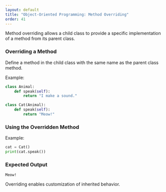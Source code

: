 ```yaml
---
layout: default
title: "Object-Oriented Programming: Method Overriding"
order: 41
---
```


Method overriding allows a child class to provide a specific implementation of a method from its parent class.

### Overriding a Method

Define a method in the child class with the same name as the parent class method.

Example:

```python
class Animal:
    def speak(self):
        return "I make a sound."

class Cat(Animal):
    def speak(self):
        return "Meow!"
```

### Using the Overridden Method

Example:

```python
cat = Cat()
print(cat.speak())
```

### Expected Output

```plaintext
Meow!
```

Overriding enables customization of inherited behavior.
